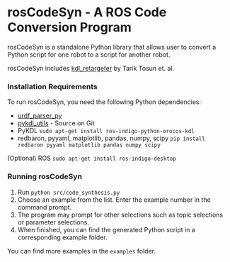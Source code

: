 # rosCodeSyn - A ROS Code Conversion Program

rosCodeSyn is a standalone Python library that allows user to convert a Python script for one robot to a script for another robot.

rosCodeSyn includes [kdl_retargeter](https://github.com/wongkaiweng/rosCodeSyn/wiki/kdl_retargeting) by Tarik Tosun et. al.

### Installation Requirements
To run rosCodeSyn, you need the following Python dependencies: 

* [urdf_parser_py](https://github.com/ros/urdf_parser_py)
* [pykdl_utils](http://wiki.ros.org/pykdl_utils) - Source on Git
* PyKDL `sudo apt-get install ros-indigo-python-orocos-kdl`
* redbaron, pyyaml, matplotlib, pandas, numpy, scipy `pip install redbaron pyyaml matplotlib pandas numpy scipy`

(Optional) ROS `sudo apt-get install ros-indigo-desktop`

### Running rosCodeSyn
1. Run `python src/code_synthesis.py`
2. Choose an example from the list. Enter the example number in the command prompt.
3. The program may prompt for other selections such as topic selections or parameter selections.
4. When finished, you can find the generated Python script in a corresponding example folder.

You can find more examples in the `examples` folder.
